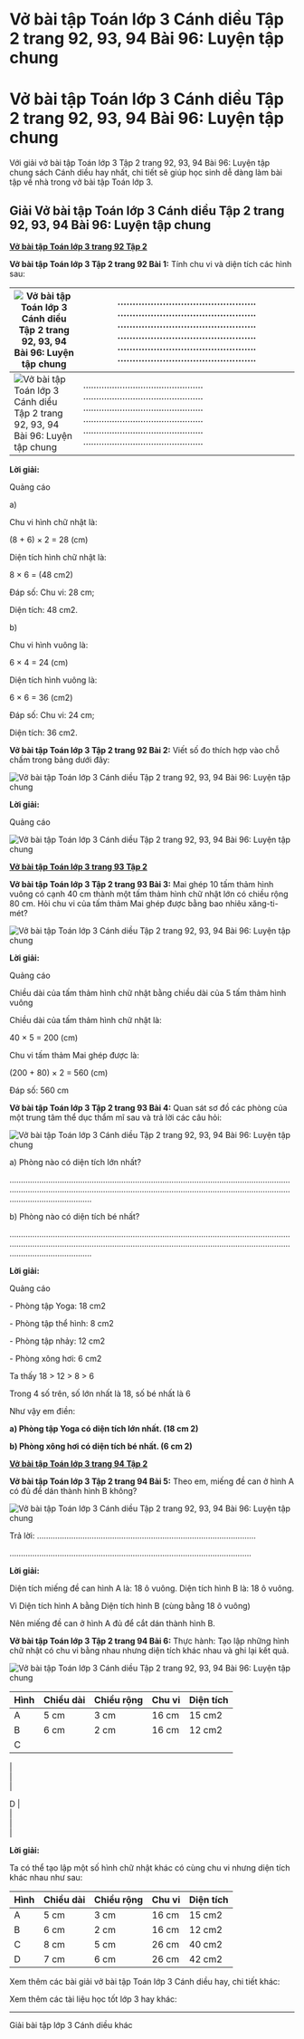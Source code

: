 # Vở bài tập Toán lớp 3 Cánh diều Tập 2 trang 92, 93, 94 Bài 96: Luyện tập chung

# Vở bài tập Toán lớp 3 Cánh diều Tập 2 trang 92, 93, 94 Bài 96: Luyện tập chung

Với giải vở bài tập Toán lớp 3 Tập 2 trang 92, 93, 94 Bài 96: Luyện tập chung sách Cánh diều hay nhất, chi tiết sẽ giúp học sinh dễ dàng làm bài tập về nhà trong vở bài tập Toán lớp 3.

## Giải Vở bài tập Toán lớp 3 Cánh diều Tập 2 trang 92, 93, 94 Bài 96: Luyện tập chung

[**Vở bài tập Toán lớp 3 trang 92 Tập 2**](https://vietjack.com/vbt-toan-3-cd/vbt-toan-lop-3-trang-92-tap-2.jsp)

**Vở bài tập Toán lớp 3 Tập 2 trang 92 Bài 1:** Tính chu vi và diện tích các hình sau:

![Vở bài tập Toán lớp 3 Cánh diều Tập 2 trang 92, 93, 94 Bài 96: Luyện tập chung](https://vietjack.com/vbt-toan-3-cd/images/luyen-tap-chung-trang-92-93-94-153201.PNG) |  ………………………………………. ………………………………………. ………………………………………. ………………………………………. ………………………………………. ……………………………………….  
---|---  
![Vở bài tập Toán lớp 3 Cánh diều Tập 2 trang 92, 93, 94 Bài 96: Luyện tập chung](https://vietjack.com/vbt-toan-3-cd/images/luyen-tap-chung-trang-92-93-94-153202.PNG) |  ………………………………………. ………………………………………. ………………………………………. ………………………………………. ………………………………………. ……………………………………….  
  
  


**Lời giải:**

Quảng cáo

a) 

Chu vi hình chữ nhật là:

(8 + 6) × 2 = 28 (cm)

Diện tích hình chữ nhật là:

8 × 6 = (48 cm2)

Đáp số: Chu vi: 28 cm;

Diện tích: 48 cm2.

b) 

Chu vi hình vuông là:

6 × 4 = 24 (cm)

Diện tích hình vuông là:

6 × 6 = 36 (cm2)

Đáp số: Chu vi: 24 cm;

Diện tích: 36 cm2.

**Vở bài tập Toán lớp 3 Tập 2 trang 92 Bài 2:** Viết số đo thích hợp vào chỗ chấm trong bảng dưới đây:

![Vở bài tập Toán lớp 3 Cánh diều Tập 2 trang 92, 93, 94 Bài 96: Luyện tập chung](https://vietjack.com/vbt-toan-3-cd/images/luyen-tap-chung-trang-92-93-94-153207.PNG)

**Lời giải:**

Quảng cáo

![Vở bài tập Toán lớp 3 Cánh diều Tập 2 trang 92, 93, 94 Bài 96: Luyện tập chung](https://vietjack.com/vbt-toan-3-cd/images/luyen-tap-chung-trang-92-93-94-153208.PNG)

[**Vở bài tập Toán lớp 3 trang 93 Tập 2**](https://vietjack.com/vbt-toan-3-cd/vbt-toan-lop-3-trang-93-tap-2.jsp)

**Vở bài tập Toán lớp 3 Tập 2 trang 93 Bài 3:** Mai ghép 10 tấm thảm hình vuông có cạnh 40 cm thành một tấm thảm hình chữ nhật lớn có chiều rộng 80 cm. Hỏi chu vi của tấm thảm Mai ghép được bằng bao nhiêu xăng-ti-mét?

![Vở bài tập Toán lớp 3 Cánh diều Tập 2 trang 92, 93, 94 Bài 96: Luyện tập chung](https://vietjack.com/vbt-toan-3-cd/images/luyen-tap-chung-trang-92-93-94-153203.PNG)

**Lời giải:**

Quảng cáo

Chiều dài của tấm thảm hình chữ nhật bằng chiều dài của 5 tấm thảm hình vuông

Chiều dài của tấm thảm hình chữ nhật là:

40 × 5 = 200 (cm)

Chu vi tấm thảm Mai ghép được là:

(200 + 80) × 2 = 560 (cm)

Đáp số: 560 cm

**Vở bài tập Toán lớp 3 Tập 2 trang 93 Bài 4:** Quan sát sơ đồ các phòng của một trung tâm thể dục thẩm mĩ sau và trả lời các câu hỏi:

![Vở bài tập Toán lớp 3 Cánh diều Tập 2 trang 92, 93, 94 Bài 96: Luyện tập chung](https://vietjack.com/vbt-toan-3-cd/images/luyen-tap-chung-trang-92-93-94-153204.PNG)

a) Phòng nào có diện tích lớn nhất?

………………………………………………………………………………………………………………………………………...………………………………………………………………………………………………………………

b) Phòng nào có diện tích bé nhất?

………………………………………………………………………………………………………………………………………...………………………………………………………………………………………………………………

**Lời giải:**

Quảng cáo

\- Phòng tập Yoga: 18 cm2

\- Phòng tập thể hình: 8 cm2

\- Phòng tập nhảy: 12 cm2

\- Phòng xông hơi: 6 cm2

Ta thấy 18 > 12 > 8 > 6

Trong 4 số trên, số lớn nhất là 18, số bé nhất là 6

Như vậy em điền:

**a) Phòng tập Yoga có diện tích lớn nhất. (18 cm 2)**

**b) Phòng xông hơi có diện tích bé nhất. (6 cm 2)**

[**Vở bài tập Toán lớp 3 trang 94 Tập 2**](https://vietjack.com/vbt-toan-3-cd/vbt-toan-lop-3-trang-94-tap-2.jsp)

**Vở bài tập Toán lớp 3 Tập 2 trang 94 Bài 5:** Theo em, miếng đề can ở hình A có đủ để dán thành hình B không?

  


![Vở bài tập Toán lớp 3 Cánh diều Tập 2 trang 92, 93, 94 Bài 96: Luyện tập chung](https://vietjack.com/vbt-toan-3-cd/images/luyen-tap-chung-trang-92-93-94-153206.PNG)

Trả lời: ……………………………………………………………………………………

…………………………………………………………………………………………….

**Lời giải:**

Diện tích miếng đề can hình A là: 18 ô vuông. Diện tích hình B là: 18 ô vuông.

Vì Diện tích hình A bằng Diện tích hình B (cùng bằng 18 ô vuông)

Nên miếng đề can ở hình A đủ để cắt dán thành hình B.

**Vở bài tập Toán lớp 3 Tập 2 trang 94 Bài 6:** Thực hành: Tạo lập những hình chữ nhật có chu vi bằng nhau nhưng diện tích khác nhau và ghi lại kết quả.

![Vở bài tập Toán lớp 3 Cánh diều Tập 2 trang 92, 93, 94 Bài 96: Luyện tập chung](https://vietjack.com/vbt-toan-3-cd/images/luyen-tap-chung-trang-92-93-94-153205.PNG)

Hình | Chiều dài | Chiều rộng | Chu vi | Diện tích  
---|---|---|---|---  
A | 5 cm | 3 cm | 16 cm | 15 cm2  
B | 6 cm | 2 cm | 16 cm | 12 cm2  
C |   
|   
|   
|   
  
D |   
|   
|   
|   
  
  
**Lời giải:**

Ta có thể tạo lập một số hình chữ nhật khác có cùng chu vi nhưng diện tích khác nhau như sau:

Hình | Chiều dài | Chiều rộng | Chu vi | Diện tích  
---|---|---|---|---  
A | 5 cm | 3 cm | 16 cm | 15 cm2  
B | 6 cm | 2 cm | 16 cm | 12 cm2  
C | 8 cm | 5 cm | 26 cm | 40 cm2  
D | 7 cm | 6 cm | 26 cm | 42 cm2  
  
Xem thêm các bài giải vở bài tập Toán lớp 3 Cánh diều hay, chi tiết khác:

Xem thêm các tài liệu học tốt lớp 3 hay khác:

* * *

Giải bài tập lớp 3 Cánh diều khác
